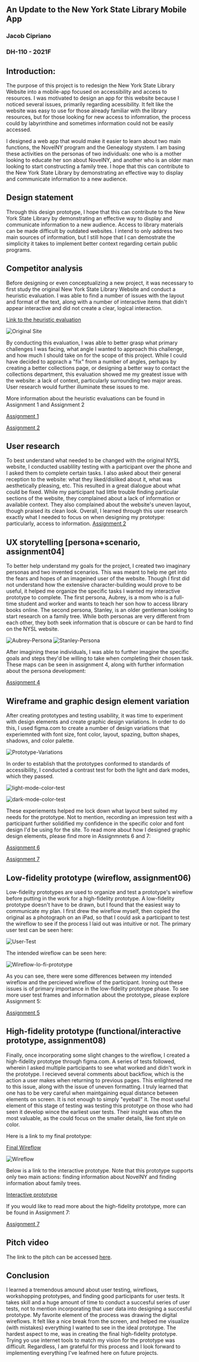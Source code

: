 ## An Update to the New York State Library Mobile App
### Jacob Cipriano
### DH-110 - 2021F

## Introduction:
The purpose of this project is to redesign the New York State Library Website into a mobile-app focused on accessibility and access to resources. I was motivated to design an app for this website because I noticed several issues, primarily regarding acessibility. It felt like the website was easy to use for those already familiar with the library resources, but for those looking for new access to infomration, the process could by labyrinthine and sometimes information could not be easily accessed. 

I designed  a web app that would make it easier to learn about two main functions, the NovelNY program and the Genealogy stystem. I am basing these activities on the personas of two individuals: one who is a mother looking to educate her son about NovelNY, and another who is an older man looking to start constructing a family tree. I hope that this can contribute to the New York State Library by demonstrating an effective way to display and communicate information to a new audience.

## Design statement 
Through this design prototype, I hope that this can contribute to the New York State Library by demonstrating an effective way to display and communicate information to a new audience. Access to library materials can be made difficult by outdated websites. I intend to only address two main sources of information, but I still hope that I can demostrate the simplicity it takes to implement better context regarding certain public programs. 

## Competitor analysis 
Before designing or even conceptualizing a new project, it was necessary to first study the original New York State Library Website and conduct a heuristic evaluation. I was able to find a number of issues with the layout and format of the text, along with a number of interactive items that didn't appear interactive and did not create a clear, logical interaction. 

[Link to the heuristic evaluation](https://github.com/jcip12/DH110-2021F-Jacob-Cipriano/blob/main/assignment01/NYSL-evaluation.pdf)

![Original Site](ORIGINAL-SITE.PNG)

By conducting this evaluation, I was able to better grasp what primary challenges I was facing, what angle I wanted to approach this challenge, and how much I should take on for the scope of this project. While I could have decided to apprach a "fix" from a number of angles, perhaps by creating a better collections page, or designing a better way to contact the collections department, this evaluation showed me my greatest issue with the website: a lack of context, particularly surrounding two major areas. User research would further illuminate these issues to me. 

More information about the heuristic evaluations can be found in Assignment 1 and Assignment 2

[Assignment 1](https://github.com/jcip12/DH110-2021F-Jacob-Cipriano/blob/main/assignment01/README.md)

[Assignment 2](https://github.com/jcip12/DH110-2021F-Jacob-Cipriano/blob/main/Assignment02/Assignment02.md)

## User research 
To best understand what needed to be changed with the original NYSL website, I conducted usablility testing with a participant over the phone and I asked them to complete certain tasks. I also asked about their general reception to the website: what they liked/disliked about it, what was aesthetically pleasing, etc. This resulted in a great dialogue about what could be fixed. While my participant had little trouble finding particular sections of the website, they complained about a lack of information or available context. They also complained about the website's uneven layout, though praised its clean look. Overall, I learned through this user research exactly what I needed to focus on when designing my prototype: particularly, access to information. 
[Assignment 2](https://github.com/jcip12/DH110-2021F-Jacob-Cipriano/blob/main/Assignment-03/Assignment-03.md)

## UX storytelling [persona+scenario, assignment04]
To better help understand my goals for the project, I created two imaginary personas and two invented scenarios. This was meant to help me get into the fears and hopes of an imageined user of the website. Though I first did not understand how the extensive character-building would prove to be useful, it helped me organize the specific tasks I wanted my interactive prototype to complete. The first persona, Aubrey, is a mom who is a full-time student and worker and wants to teach her son how to access library books online. The second persona, Stanley, is an older gentleman looking to start research on a family tree. While both personas are very different from each other, they both seek information that is obscure or can be hard to find on the NYSL website. 

![Aubrey-Persona](Aubrey-Persona.png)
![Stanley-Persona](Stanley-Persona.png)

After imagining these individuals, I was able to further imagine the specific goals and steps they'd be willing to take when completing their chosen task. These maps can be seen in assignment 4, along with further information about the persona development:

[Assignment 4](https://github.com/jcip12/DH110-2021F-Jacob-Cipriano/blob/main/Assignment-04/Assignment-04.md)

## Wireframe and graphic design element variation
After creating prototypes and testing usability, it was time to experiment with design elements and create graphic design variations. In order to do this, I used figma.com to create a number of design variations that experiemnted with font size, font color, layout, spazing, button shapes, shadows, and color palette. 

![Prototype-Variations](prototype-variations.png)

In order to establish that the prototypes conformed to standards of accessibility, I conducted a contrast test for both the light and dark modes, which they passed.

![light-mode-color-test](light-mode-color-test.PNG)

![dark-mode-color-test](dark-mode-color-test.PNG)

These experiements helped me lock down what layout best suited my needs for the prototype. Not to mention, recording an impression test with a participant further solidified my confidence in the specific color and font design I'd be using for the site. To read more about how I designed graphic design elements, please find more in Assignmnets 6 and 7:

[Assignment 6](https://github.com/jcip12/DH110-2021F-Jacob-Cipriano/blob/main/Assignment-06/Assignment-06.md)

[Assignment 7](https://github.com/jcip12/DH110-2021F-Jacob-Cipriano/blob/main/Assignment07/Assignment07.md)

## Low-fidelity prototype (wireflow, assignment06)
Low-fidelity prototypes are used to organize and test a prototype's wireflow before putting in the work for a high-fidelity prototype. A low-fidelity prototype doesn't have to be drawn, but I found that the easiest way to communicate my plan. I first drew the wireflow myself, then copied the original as a photograph on an iPad, so that I could ask a participant to test the wireflow to see if the process I laid out was intuitive or not. The primary user test can be seen here:

![User-Test](user-test-03.PNG)

The intended wireflow can be seen here:

![Wireflow-lo-fi-prototype](wireflow.PNG)

As you can see, there were some differences between my intended wireflow and the percieved wireflow of the participant. Ironing out these issues is of primary importance in the low-fidelity prototype phase. To see more user test frames and information about the prototype, please explore Assignment 5:

[Assignment 5](https://github.com/jcip12/DH110-2021F-Jacob-Cipriano/blob/main/Assignment-05/Assignment-05.md)

## High-fidelity prototype (functional/interactive prototype, assignment08)
Finally, once incorporating some slight changes to the wireflow, I created a high-fidelity prototype through figma.com. A series of tests followed, wherein I asked multiple participants to see what worked and didn't work in the prototype. I recieved several comments about backflow, which is the action a user makes when returning to previous pages. This enlightened me to this issue, along with the issue of uneven formatting. I truly learned that one has to be very careful when maintgaining equal distance between elements on screen. It is not enough to simply "eyeball" it. The most useful element of this stage of testing was testing this prototype on those who had seen it develop wince the earliest user tests. Their insight was often the most valuable, as the could focus on the smaller details, like font style on color. 

Here is a link to my final prototype:

[Final Wireflow](https://www.figma.com/file/lSNDvEiSwh3X2uSK07m7U0/Digital-Wireflow-(final))

![Wireflow](Digital-Wireflow-3.PNG)

Below is a link to the interactive prototype. Note that this prototype supports only two main actions: finding information about NovelNY and finding information about family trees. 

[Interactive prototype](https://www.figma.com/proto/lSNDvEiSwh3X2uSK07m7U0/Digital-Wireflow-(final)?scaling=scale-down&page-id=0%3A1&starting-point-node-id=2%3A2&node-id=2%3A2)

If you would like to read more about the high-fidelity prototype, more can be found in Assignment 7:

[Assignment 7](https://github.com/jcip12/DH110-2021F-Jacob-Cipriano/blob/main/Assignment07/Assignment07.md)

## Pitch video 
The link to the pitch can be accessed [here]( ).

## Conclusion
I learned a tremendous amound about user testing, wireflows, workshopping prototypes, and finding good participants for user tests. It takes skill and a huge amount of time to conduct a succesful series of user tests, not to mention incorporating that user data into designing a succesful prototype. My favorite element of the process was drawing the digital wireflows. It felt like a nice break from the screen, and helped me visualize (with mistakes) everything I wanted to see in the ideal prototype. The hardest aspect to me, was in creating the final high-fidelity prototype. Trying yo use internet tools to match my vision for the prototype was difficult. Regardless, I am grateful for this process and I look forward to implementing everything I've leafrned here on future projects. 

